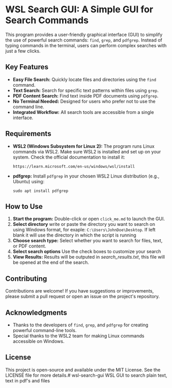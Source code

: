 # WSL Search GUI: A Simple GUI for Search Commands

This program provides a user-friendly graphical interface (GUI) to simplify the use of powerful search commands: `find`, `grep`, and `pdfgrep`. Instead of typing commands in the terminal, users can perform complex searches with just a few clicks.

## Key Features

- **Easy File Search:** Quickly locate files and directories using the `find` command.
- **Text Search:** Search for specific text patterns within files using `grep`.
- **PDF Content Search:** Find text inside PDF documents using `pdfgrep`.
- **No Terminal Needed:** Designed for users who prefer not to use the command line.
- **Integrated Workflow:** All search tools are accessible from a single interface.

## Requirements

- **WSL2 (Windows Subsystem for Linux 2):** The program runs Linux commands via WSL2. Make sure WSL2 is installed and set up on your system. Check the official documentation to install it:
    ```
    https://learn.microsoft.com/en-us/windows/wsl/install
    ```
- **pdfgrep:** Install `pdfgrep` in your chosen WSL2 Linux distribution (e.g., Ubuntu) using:
    ```
    sudo apt install pdfgrep
    ```

## How to Use

1. **Start the program:** Double-click or open `click_me.md` to launch the GUI.
2. **Select directory** write or paste the directory you want to search on using Windows format, for exaple: `C:\Users\JohnDoe\Desktop`. If left blank it will use the directory in which the script is running
3. **Choose search type:** Select whether you want to search for files, text, or PDF content.
4. **Select search options** Use the check boxes to customize your search
5. **View Results:** Results will be outputed in *search_results.txt*, this file will be opened at the end of the search.

## Contributing

Contributions are welcome! If you have suggestions or improvements, please submit a pull request or open an issue on the project's repository.

## Acknowledgments

- Thanks to the developers of `find`, `grep`, and `pdfgrep` for creating powerful command-line tools.
- Special thanks to the WSL2 team for making Linux commands accessible on Windows.

## License

This project is open-source and available under the MIT License. See the LICENSE file for more details.# wsl-search-gui
WSL GUI to search plain text, text in pdf's and files
